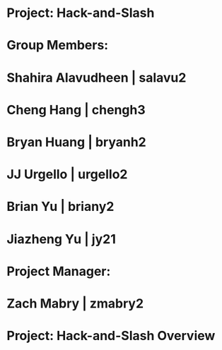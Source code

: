 # Project: Hack-and-Slash
#
# Group Members:
# Shahira Alavudheen  |  salavu2
# Cheng Hang          |  chengh3
# Bryan Huang         |  bryanh2
# JJ Urgello          |  urgello2
# Brian Yu            |  briany2
# Jiazheng Yu         |  jy21
#
# Project Manager:
# Zach Mabry          |  zmabry2
#
# Project: Hack-and-Slash Overview
# 
# 
# 
#
#
